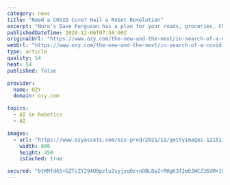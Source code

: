```yaml
---
category: news
title: "Need a COVID Cure? Hail a Robot Revolution"
excerpt: "Nuro's Dave Ferguson has a plan for your roads, groceries, COVID concerns and just about everything else, and it starts with robots."
publishedDateTime: 2020-12-06T07:58:00Z
originalUrl: "https://www.ozy.com/the-new-and-the-next/in-search-of-a-covid-cure-all-ask-a-man-who-makes-robots/408118/"
webUrl: "https://www.ozy.com/the-new-and-the-next/in-search-of-a-covid-cure-all-ask-a-man-who-makes-robots/408118/"
type: article
quality: 54
heat: 54
published: false

provider:
  name: OZY
  domain: ozy.com

topics:
  - AI in Robotics
  - AI

images:
  - url: "https://www.ozyassets.com/ozy-prod/2021/12/gettyimages-1215119616-copy.jpg?width=1200&height=630"
    width: 800
    height: 450
    isCached: true

secured: "btKMfd65+GZTcZY294O0pzlu2syjzq0z+nOBL8pZ+RHgK3f2mDJWCZ36VM+1UYOuJ9gyNBFMWufvRzjwCLtiLG0haGg2EhZE42ZThzGcavwB65CgvA7MDykfwd4myxVfA7F57xyKGOIiij8XNu77EK1ZpjjjK71xe0mOPhBsBoOZ7UVf5sBWHzSdDpGPYuIZWh6pXLEqkemkJ21arcKflIBK0BhBOLcOrEcF7h4kZdQhHQfJ8xftfdeCQgvu53oMyfRbWIJhu+8Omt5VefQ6JXrRhBQTv0OQhyviSoA5nKfcFYF/ctZi8Lv87zjK/4eemdIaoA5oJWx+8ewdg5O8A/RgQ89bjYL1ho6Je+w0iUw=;V/zz98EEgLESMD6HVEoeRA=="
---
```


